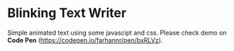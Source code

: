 # Blinking Text Writer
Simple animated text using some javascipt and css.
Please check demo on **Code Pen** (https://codepen.io/farhannr/pen/bxRLVz).
